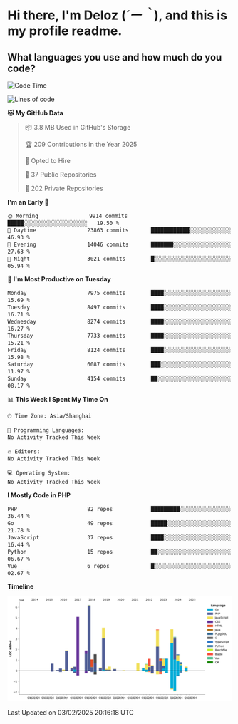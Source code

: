 # **Hi there, I'm Deloz (*´ー｀*), and this is my profile readme.**

## **What languages you use and how much do you code?**

<!--START_SECTION:waka-->
![Code Time](http://img.shields.io/badge/Code%20Time-5%2C593%20hrs%2027%20mins-blue)

![Lines of code](https://img.shields.io/badge/From%20Hello%20World%20I%27ve%20Written-44.7%20million%20lines%20of%20code-blue)

**🐱 My GitHub Data** 

> 📦 3.8 MB Used in GitHub's Storage 
 > 
> 🏆 209 Contributions in the Year 2025
 > 
> 💼 Opted to Hire
 > 
> 📜 37 Public Repositories 
 > 
> 🔑 202 Private Repositories 
 > 
**I'm an Early 🐤** 

```text
🌞 Morning                9914 commits        █████░░░░░░░░░░░░░░░░░░░░   19.50 % 
🌆 Daytime                23863 commits       ████████████░░░░░░░░░░░░░   46.93 % 
🌃 Evening                14046 commits       ███████░░░░░░░░░░░░░░░░░░   27.63 % 
🌙 Night                  3021 commits        █░░░░░░░░░░░░░░░░░░░░░░░░   05.94 % 
```
📅 **I'm Most Productive on Tuesday** 

```text
Monday                   7975 commits        ████░░░░░░░░░░░░░░░░░░░░░   15.69 % 
Tuesday                  8497 commits        ████░░░░░░░░░░░░░░░░░░░░░   16.71 % 
Wednesday                8274 commits        ████░░░░░░░░░░░░░░░░░░░░░   16.27 % 
Thursday                 7733 commits        ████░░░░░░░░░░░░░░░░░░░░░   15.21 % 
Friday                   8124 commits        ████░░░░░░░░░░░░░░░░░░░░░   15.98 % 
Saturday                 6087 commits        ███░░░░░░░░░░░░░░░░░░░░░░   11.97 % 
Sunday                   4154 commits        ██░░░░░░░░░░░░░░░░░░░░░░░   08.17 % 
```


📊 **This Week I Spent My Time On** 

```text
🕑︎ Time Zone: Asia/Shanghai

💬 Programming Languages: 
No Activity Tracked This Week

🔥 Editors: 
No Activity Tracked This Week

💻 Operating System: 
No Activity Tracked This Week
```

**I Mostly Code in PHP** 

```text
PHP                      82 repos            █████████░░░░░░░░░░░░░░░░   36.44 % 
Go                       49 repos            █████░░░░░░░░░░░░░░░░░░░░   21.78 % 
JavaScript               37 repos            ████░░░░░░░░░░░░░░░░░░░░░   16.44 % 
Python                   15 repos            ██░░░░░░░░░░░░░░░░░░░░░░░   06.67 % 
Vue                      6 repos             █░░░░░░░░░░░░░░░░░░░░░░░░   02.67 % 
```



**Timeline**

![Lines of Code chart](https://raw.githubusercontent.com/deloz/deloz/main/assets/bar_graph.png)


 Last Updated on 03/02/2025 20:16:18 UTC
<!--END_SECTION:waka-->
